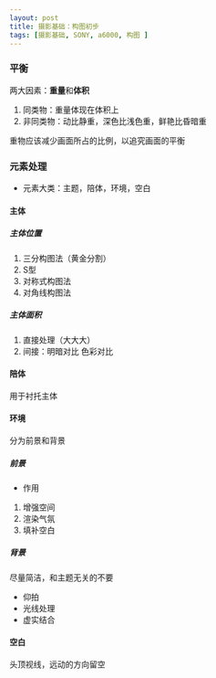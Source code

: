 ```yaml
---
layout: post
title: 摄影基础：构图初步
tags: [摄影基础, SONY, a6000, 构图 ]
---
```

### 平衡
两大因素：**重量**和**体积**
1. 同类物：重量体现在体积上
2. 非同类物：动比静重，深色比浅色重，鲜艳比昏暗重

重物应该减少画面所占的比例，以追究画面的平衡
### 元素处理
- 元素大类：主题，陪体，环境，空白
#### 主体
##### 主体位置
1. 三分构图法（黄金分割）
2. S型
3. 对称式构图法
4. 对角线构图法

##### 主体面积
1. 直接处理（大大大）
2. 间接：明暗对比 色彩对比
#### 陪体 
用于衬托主体
#### 环境
分为前景和背景
##### 前景
- 作用
1. 增强空间
2. 渲染气氛
3. 填补空白
##### 背景
尽量简洁，和主题无关的不要
- 仰拍
- 光线处理
- 虚实结合
#### 空白
头顶视线，远动的方向留空